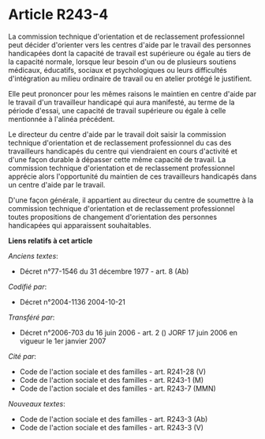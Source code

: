 # Article R243-4

La commission technique d'orientation et de reclassement professionnel peut décider d'orienter vers les centres d'aide par le
travail des personnes handicapées dont la capacité de travail est supérieure ou égale au tiers de la capacité normale,
lorsque leur besoin d'un ou de plusieurs soutiens médicaux, éducatifs, sociaux et psychologiques ou leurs difficultés
d'intégration au milieu ordinaire de travail ou en atelier protégé le justifient.

Elle peut prononcer pour les mêmes raisons le maintien en centre d'aide par le travail d'un travailleur handicapé qui aura
manifesté, au terme de la période d'essai, une capacité de travail supérieure ou égale à celle mentionnée à l'alinéa
précédent.

Le directeur du centre d'aide par le travail doit saisir la commission technique d'orientation et de reclassement
professionnel du cas des travailleurs handicapés du centre qui viendraient en cours d'activité et d'une façon durable à
dépasser cette même capacité de travail. La commission technique d'orientation et de reclassement professionnel apprécie
alors l'opportunité du maintien de ces travailleurs handicapés dans un centre d'aide par le travail.

D'une façon générale, il appartient au directeur du centre de soumettre à la commission technique d'orientation et de
reclassement professionnel toutes propositions de changement d'orientation des personnes handicapées qui apparaissent
souhaitables.

**Liens relatifs à cet article**

_Anciens textes_:

  - Décret n°77-1546 du 31 décembre 1977 - art. 8 (Ab)

_Codifié par_:

  - Décret n°2004-1136 2004-10-21

_Transféré par_:

  - Décret n°2006-703 du 16 juin 2006 - art. 2 () JORF 17 juin 2006 en vigueur le 1er janvier 2007

_Cité par_:

  - Code de l'action sociale et des familles - art. R241-28 (V)
  - Code de l'action sociale et des familles - art. R243-1 (M)
  - Code de l'action sociale et des familles - art. R243-7 (MMN)

_Nouveaux textes_:

  - Code de l'action sociale et des familles - art. R243-3 (Ab)
  - Code de l'action sociale et des familles - art. R243-3 (V)

